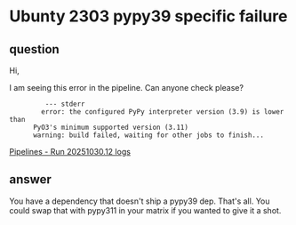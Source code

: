 # Ubunty 2303 pypy39 specific failure

## question
Hi,

I am seeing this error in the pipeline. Can anyone check please?
```
         --- stderr
        error: the configured PyPy interpreter version (3.9) is lower than
      PyO3's minimum supported version (3.11)
      warning: build failed, waiting for other jobs to finish...
```
[Pipelines - Run 20251030.12 logs](https://dev.azure.com/azure-sdk/public/_build/results?buildId=5517166&view=logs&j=98792cce-2755-554b-a8ad-f8c76be41d33&t=7feb2094-2399-5589-4545-1b2ca3b7ddc8)

## answer
You have a dependency that doesn't ship a pypy39 dep. That's all. You could swap that with pypy311 in your matrix if you wanted to give it a shot.
